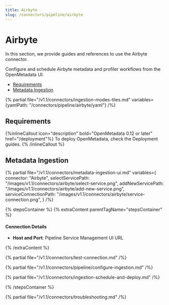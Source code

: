 ```yaml
---
title: Airbyte
slug: /connectors/pipeline/airbyte
---
```


# Airbyte

In this section, we provide guides and references to use the Airbyte connector.

Configure and schedule Airbyte metadata and profiler workflows from the OpenMetadata UI:

- [Requirements](#requirements)
- [Metadata Ingestion](#metadata-ingestion)

{% partial file="/v1.1/connectors/ingestion-modes-tiles.md" variables={yamlPath: "/connectors/pipeline/airbyte/yaml"} /%}

## Requirements

{%inlineCallout icon="description" bold="OpenMetadata 0.12 or later" href="/deployment"%}
To deploy OpenMetadata, check the Deployment guides. 
{% /inlineCallout %}

## Metadata Ingestion

{% partial 
  file="/v1.1/connectors/metadata-ingestion-ui.md" 
  variables={
    connector: "Airbyte", 
    selectServicePath: "/images/v1.1/connectors/airbyte/select-service.png",
    addNewServicePath: "/images/v1.1/connectors/airbyte/add-new-service.png",
    serviceConnectionPath: "/images/v1.1/connectors/airbyte/service-connection.png",
} 
/%}

{% stepsContainer %}
{% extraContent parentTagName="stepsContainer" %}

#### Connection Details

- **Host and Port**: Pipeline Service Management UI URL

{% /extraContent %}

{% partial file="/v1.1/connectors/test-connection.md" /%}

{% partial file="/v1.1/connectors/pipeline/configure-ingestion.md" /%}

{% partial file="/v1.1/connectors/ingestion-schedule-and-deploy.md" /%}

{% /stepsContainer %}

{% partial file="/v1.1/connectors/troubleshooting.md" /%}
